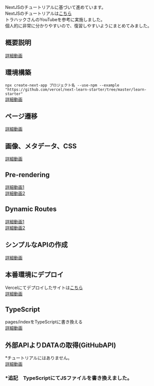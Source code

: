

NextJSのチュートリアルに基づいて進めています。  
NextJSのチュートリアルは[こちら](https://nextjs.org/learn)  
トラハックさんのYouTubeを参考に実施しました。  
個人的に非常に分かりやすいので、復習しやすいようにまとめてみました。

## 概要説明
[詳細動画](https://www.youtube.com/watch?v=IHkvcmXReyU&list=PLX8Rsrpnn3IUGEyanrHYGjY1WOzNe7Jd-&index=1)

## 環境構築
`npx create-next-app プロジェクト名 --use-npm --example "https://github.com/vercel/next-learn-starter/tree/master/learn-starter"`  
[詳細動画](https://www.youtube.com/watch?v=IHkvcmXReyU&list=PLX8Rsrpnn3IUGEyanrHYGjY1WOzNe7Jd-&index=2)

## ページ遷移
[詳細動画](https://www.youtube.com/watch?v=PvpT9VCVBx0&list=PLX8Rsrpnn3IUGEyanrHYGjY1WOzNe7Jd-&index=3)

## 画像、メタデータ、CSS
[詳細動画](https://www.youtube.com/watch?v=D-q8K7TCN6I&list=PLX8Rsrpnn3IUGEyanrHYGjY1WOzNe7Jd-&index=4)

## Pre-rendering
[詳細動画1](https://www.youtube.com/watch?v=kCFvuI4K5fs&list=PLX8Rsrpnn3IUGEyanrHYGjY1WOzNe7Jd-&index=5)  
[詳細動画2](https://www.youtube.com/watch?v=h9wjVLwd2GQ&list=PLX8Rsrpnn3IUGEyanrHYGjY1WOzNe7Jd-&index=6)

## Dynamic Routes
[詳細動画1](https://www.youtube.com/watch?v=x0ayN-ysbsI&list=PLX8Rsrpnn3IUGEyanrHYGjY1WOzNe7Jd-&index=7)  
[詳細動画2](https://www.youtube.com/watch?v=D-q8K7TCN6I&list=PLX8Rsrpnn3IUGEyanrHYGjY1WOzNe7Jd-&index=8)

## シンプルなAPIの作成
[詳細動画](https://www.youtube.com/watch?v=D-q8K7TCN6I&list=PLX8Rsrpnn3IUGEyanrHYGjY1WOzNe7Jd-&index=9)

## 本番環境にデプロイ
Vercelにてデプロイしたサイトは[こちら](https://nextjs-blog-tutorial-9isvo0vrb.vercel.app/)  
[詳細動画](https://www.youtube.com/watch?v=D-q8K7TCN6I&list=PLX8Rsrpnn3IUGEyanrHYGjY1WOzNe7Jd-&index=10)

## TypeScript 
pages/indexをTypeScriptに書き換える  
[詳細動画](https://www.youtube.com/watch?v=D-q8K7TCN6I&list=PLX8Rsrpnn3IUGEyanrHYGjY1WOzNe7Jd-&index=11)

## 外部APIよりDATAの取得(GitHubAPI)
*チュートリアルにはありません。  
[詳細動画](https://www.youtube.com/watch?v=ILt3VBqbeds&list=PLX8Rsrpnn3IUGEyanrHYGjY1WOzNe7Jd-&index=12)

### *追記　TypeScriptにてJSファイルを書き換えました。
